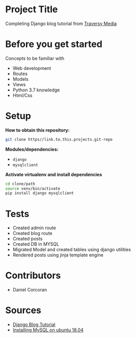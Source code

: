 # Project Title
Completing Django blog tutorial from [Traversy Media](https://www.youtube.com/watch?v=D6esTdOLXh4)

# Before you get started
Concepts to be familiar with
- Web development
- Routes
- Models
- Views
- Python 3.7 knowledge
- Html/Css

# Setup
**How to obtain this repository:**
```sh
git clone https//link.to.this.projects.git-repo
```
**Modules/dependencies:**
- `django`
- `mysqlclient`

**Activate virtualenv and install dependencies**
```sh
cd clone/path
source venv/bin/activate
pip install django mysqlclient
```

# Tests
- Created admin route
- Created blog route
- Created posts
- Created DB in MYSQL
- Migrated Model and created tables using django utilities
- Rendered posts using jinja template engine

# Contributors
- Daniel Corcoran

# Sources
- [Django Blog Tutorial](https://www.youtube.com/watch?v=D6esTdOLXh4)
- [Installing MySQL on ubuntu 18.04](https://www.digitalocean.com/community/tutorials/how-to-install-mysql-on-ubuntu-18-04)